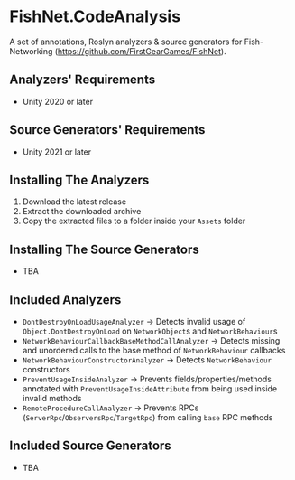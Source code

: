 # FishNet.CodeAnalysis
 
A set of annotations, Roslyn analyzers & source generators for Fish-Networking (https://github.com/FirstGearGames/FishNet).

## Analyzers' Requirements

- Unity 2020 or later

## Source Generators' Requirements

- Unity 2021 or later

## Installing The Analyzers

1. Download the latest release
2. Extract the downloaded archive
3. Copy the extracted files to a folder inside your `Assets` folder

## Installing The Source Generators

- TBA

## Included Analyzers

- `DontDestroyOnLoadUsageAnalyzer` → Detects invalid usage of `Object.DontDestroyOnLoad` on `NetworkObject`s and `NetworkBehaviour`s
- `NetworkBehaviourCallbackBaseMethodCallAnalyzer` → Detects missing and unordered calls to the base method of `NetworkBehaviour` callbacks
- `NetworkBehaviourConstructorAnalyzer` → Detects `NetworkBehaviour` constructors
- `PreventUsageInsideAnalyzer` → Prevents fields/properties/methods annotated with `PreventUsageInsideAttribute` from being used inside invalid methods
- `RemoteProcedureCallAnalyzer` → Prevents RPCs (`ServerRpc`/`ObserversRpc`/`TargetRpc`) from calling `base` RPC methods

## Included Source Generators

- TBA
